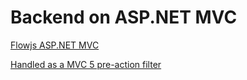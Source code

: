 # Backend on ASP.NET MVC
[Flowjs ASP.NET MVC](https://github.com/DmitryEfimenko/FlowJs-MVC)  
  
[Handled as a MVC 5 pre-action filter](https://github.com/Grummle/FlowUploadFilter)


